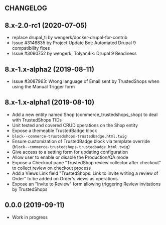 CHANGELOG
---------

## 8.x-2.0-rc1 (2020-07-05)
 - replace drupal_ti by wengerk/docker-drupal-for-contrib
 - Issue #3146835 by Project Update Bot: Automated Drupal 9 compatibility fixes
 - Issue #3090752 by wengerk, Tolyan4ik: Drupal 9 Readiness

## 8.x-1.x-alpha2 (2019-08-11)
 - Issue #3087963: Wrong language of Email sent by TrustedShops when using the Manual Trigger form

## 8.x-1.x-alpha1 (2019-08-10)
  - Add a new entity named Shop (commerce_trustedshops_shop) to deal with TrustedShops TIDs
  - Unit tested and covered CRUD operations on the Shop entity
  - Expose a themeable TrustedBadge block
  - `block--commerce-trustedshops-trustedbadge.html.twig`
  - Ensure customization of TrustedBadge block via template override (`block--commerce-trustedshops-trustedbadge.html.twig`)
  - Give access to a setting form for updating configuration
  - Allow user to enable or disable the Production/QA mode
  - Expose a Checkout pane "TrustedShop review collector after checkout" to collect review on checkout process
  - Add a Views Link field "TrustedShops: Link to invite writing a review of Order" to be added on Order's views as operations.
  - Expose an "Invite to Review" form allowing triggering Review invitations by TrustedShops

## 0.0.0 (2019-09-11)
  - Work in progress
